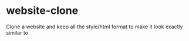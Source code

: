 # website-clone
Clone a website and keep all the style/html format to make it look exactly similar to
